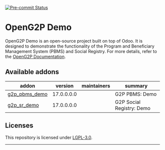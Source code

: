 <!-- /!\ Non OCA Context : Set here the badge of your runbot / runboat instance. -->
[![Pre-commit Status](https://github.com/openg2p/openg2p-registry/actions/workflows/pre-commit.yml/badge.svg?branch=17.0-develop)](https://github.com/openg2p/openg2p-registry/actions/workflows/pre-commit.yml?query=branch%3A17.0-develop)

<!-- /!\ Non OCA Context : Set here the badge of your translation instance. -->

<!-- /!\ do not modify above this line -->

# OpenG2P Demo

OpenG2P Demo is an open-source project built on top of Odoo. It is designed to demonstrate the functionality of the Program and Beneficiary Management System (PBMS) and Social Registry. For more details, refer to the [OpenG2P Documentation](https://docs.openg2p.org).


<!-- /!\ do not modify below this line -->

<!-- prettier-ignore-start -->

[//]: # (addons)

Available addons
----------------
addon | version | maintainers | summary
--- | --- | --- | ---
[g2p_pbms_demo](g2p_pbms_demo/) | 17.0.0.0.0 |  | G2P PBMS: Demo
[g2p_sr_demo](g2p_sr_demo/) | 17.0.0.0.0 |  | G2P Social Registry: Demo

[//]: # (end addons)

## Licenses

This repository is licensed under [LGPL-3.0](LICENSE).

----
<!-- /!\ Non OCA Context : Set here the full description of your organization. -->
